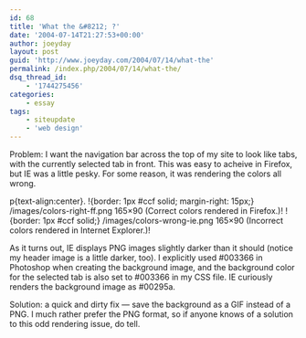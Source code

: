 ```yaml
---
id: 68
title: 'What the &#8212; ?'
date: '2004-07-14T21:27:53+00:00'
author: joeyday
layout: post
guid: 'http://www.joeyday.com/2004/07/14/what-the'
permalink: /index.php/2004/07/14/what-the/
dsq_thread_id:
    - '1744275456'
categories:
    - essay
tags:
    - siteupdate
    - 'web design'
---
```


Problem: I want the navigation bar across the top of my site to look like tabs, with the currently selected tab in front. This was easy to acheive in Firefox, but IE was a little pesky. For some reason, it was rendering the colors all wrong.

p{text-align:center}. !{border: 1px #ccf solid; margin-right: 15px;} /images/colors-right-ff.png 165×90 (Correct colors rendered in Firefox.)! !{border: 1px #ccf solid;} /images/colors-wrong-ie.png 165×90 (Incorrect colors rendered in Internet Explorer.)!

As it turns out, IE displays PNG images slightly darker than it should (notice my header image is a little darker, too). I explicitly used #003366 in Photoshop when creating the background image, and the background color for the selected tab is also set to #003366 in my CSS file. IE curiously renders the background image as #00295a.

Solution: a quick and dirty fix — save the background as a GIF instead of a PNG. I much rather prefer the PNG format, so if anyone knows of a solution to this odd rendering issue, do tell.